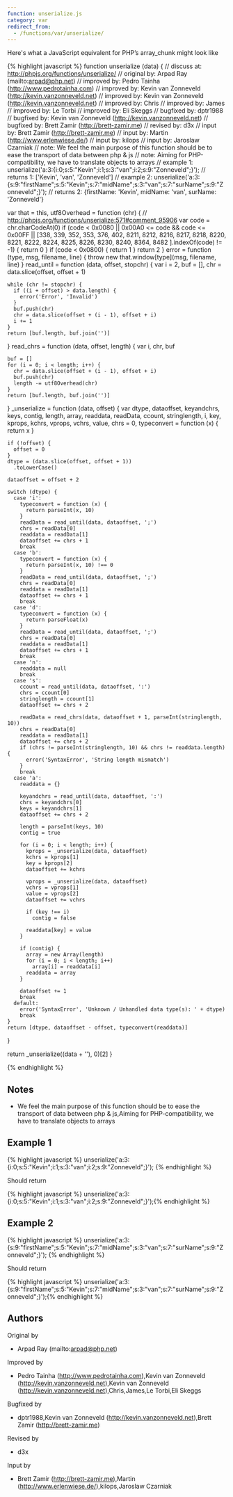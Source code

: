 ```yaml
---
function: unserialize.js
category: var
redirect_from:
  - /functions/var/unserialize/
---
```


<!-- WARNING! This file is auto generated by `npm run web:inject`, do not edit by hand -->

Here's what a JavaScript equivalent for PHP’s array_chunk might look like

{% highlight javascript %}
function unserialize (data) {
  //  discuss at: http://phpjs.org/functions/unserialize/
  // original by: Arpad Ray (mailto:arpad@php.net)
  // improved by: Pedro Tainha (http://www.pedrotainha.com)
  // improved by: Kevin van Zonneveld (http://kevin.vanzonneveld.net)
  // improved by: Kevin van Zonneveld (http://kevin.vanzonneveld.net)
  // improved by: Chris
  // improved by: James
  // improved by: Le Torbi
  // improved by: Eli Skeggs
  // bugfixed by: dptr1988
  // bugfixed by: Kevin van Zonneveld (http://kevin.vanzonneveld.net)
  // bugfixed by: Brett Zamir (http://brett-zamir.me)
  //  revised by: d3x
  //    input by: Brett Zamir (http://brett-zamir.me)
  //    input by: Martin (http://www.erlenwiese.de/)
  //    input by: kilops
  //    input by: Jaroslaw Czarniak
  //        note: We feel the main purpose of this function should be to ease the transport of data between php & js
  //        note: Aiming for PHP-compatibility, we have to translate objects to arrays
  //   example 1: unserialize('a:3:{i:0;s:5:"Kevin";i:1;s:3:"van";i:2;s:9:"Zonneveld";}');
  //   returns 1: ['Kevin', 'van', 'Zonneveld']
  //   example 2: unserialize('a:3:{s:9:"firstName";s:5:"Kevin";s:7:"midName";s:3:"van";s:7:"surName";s:9:"Zonneveld";}');
  //   returns 2: {firstName: 'Kevin', midName: 'van', surName: 'Zonneveld'}

  var that = this,
    utf8Overhead = function (chr) {
      // http://phpjs.org/functions/unserialize:571#comment_95906
      var code = chr.charCodeAt(0)
      if (code < 0x0080 || 0x00A0 <= code && code <= 0x00FF || [338, 339, 352, 353, 376, 402, 8211, 8212, 8216, 8217,
          8218, 8220, 8221, 8222, 8224, 8225, 8226, 8230, 8240, 8364, 8482
        ].indexOf(code) != -1) {
        return 0
      }
      if (code < 0x0800) {
        return 1
      }
      return 2
    }
  error = function (type, msg, filename, line) {
    throw new that.window[type](msg, filename, line)
  }
  read_until = function (data, offset, stopchr) {
    var i = 2,
      buf = [],
      chr = data.slice(offset, offset + 1)

    while (chr != stopchr) {
      if ((i + offset) > data.length) {
        error('Error', 'Invalid')
      }
      buf.push(chr)
      chr = data.slice(offset + (i - 1), offset + i)
      i += 1
    }
    return [buf.length, buf.join('')]
  }
  read_chrs = function (data, offset, length) {
    var i, chr, buf

    buf = []
    for (i = 0; i < length; i++) {
      chr = data.slice(offset + (i - 1), offset + i)
      buf.push(chr)
      length -= utf8Overhead(chr)
    }
    return [buf.length, buf.join('')]
  }
  _unserialize = function (data, offset) {
    var dtype, dataoffset, keyandchrs, keys, contig,
      length, array, readdata, readData, ccount,
      stringlength, i, key, kprops, kchrs, vprops,
      vchrs, value, chrs = 0,
      typeconvert = function (x) {
        return x
      }

    if (!offset) {
      offset = 0
    }
    dtype = (data.slice(offset, offset + 1))
      .toLowerCase()

    dataoffset = offset + 2

    switch (dtype) {
      case 'i':
        typeconvert = function (x) {
          return parseInt(x, 10)
        }
        readData = read_until(data, dataoffset, ';')
        chrs = readData[0]
        readdata = readData[1]
        dataoffset += chrs + 1
        break
      case 'b':
        typeconvert = function (x) {
          return parseInt(x, 10) !== 0
        }
        readData = read_until(data, dataoffset, ';')
        chrs = readData[0]
        readdata = readData[1]
        dataoffset += chrs + 1
        break
      case 'd':
        typeconvert = function (x) {
          return parseFloat(x)
        }
        readData = read_until(data, dataoffset, ';')
        chrs = readData[0]
        readdata = readData[1]
        dataoffset += chrs + 1
        break
      case 'n':
        readdata = null
        break
      case 's':
        ccount = read_until(data, dataoffset, ':')
        chrs = ccount[0]
        stringlength = ccount[1]
        dataoffset += chrs + 2

        readData = read_chrs(data, dataoffset + 1, parseInt(stringlength, 10))
        chrs = readData[0]
        readdata = readData[1]
        dataoffset += chrs + 2
        if (chrs != parseInt(stringlength, 10) && chrs != readdata.length) {
          error('SyntaxError', 'String length mismatch')
        }
        break
      case 'a':
        readdata = {}

        keyandchrs = read_until(data, dataoffset, ':')
        chrs = keyandchrs[0]
        keys = keyandchrs[1]
        dataoffset += chrs + 2

        length = parseInt(keys, 10)
        contig = true

        for (i = 0; i < length; i++) {
          kprops = _unserialize(data, dataoffset)
          kchrs = kprops[1]
          key = kprops[2]
          dataoffset += kchrs

          vprops = _unserialize(data, dataoffset)
          vchrs = vprops[1]
          value = vprops[2]
          dataoffset += vchrs

          if (key !== i)
            contig = false

          readdata[key] = value
        }

        if (contig) {
          array = new Array(length)
          for (i = 0; i < length; i++)
            array[i] = readdata[i]
          readdata = array
        }

        dataoffset += 1
        break
      default:
        error('SyntaxError', 'Unknown / Unhandled data type(s): ' + dtype)
        break
    }
    return [dtype, dataoffset - offset, typeconvert(readdata)]
  }

  return _unserialize((data + ''), 0)[2]
}

{% endhighlight %}

## Notes
- We feel the main purpose of this function should be to ease the transport of data between php & js,Aiming for PHP-compatibility, we have to translate objects to arrays

## Example 1

{% highlight javascript %}
unserialize('a:3:{i:0;s:5:"Kevin";i:1;s:3:"van";i:2;s:9:"Zonneveld";}');
{% endhighlight %}

Should return

{% highlight javascript %}
unserialize('a:3:{i:0;s:5:"Kevin";i:1;s:3:"van";i:2;s:9:"Zonneveld";}');{% endhighlight %}

## Example 2

{% highlight javascript %}
unserialize('a:3:{s:9:"firstName";s:5:"Kevin";s:7:"midName";s:3:"van";s:7:"surName";s:9:"Zonneveld";}');
{% endhighlight %}

Should return

{% highlight javascript %}
unserialize('a:3:{s:9:"firstName";s:5:"Kevin";s:7:"midName";s:3:"van";s:7:"surName";s:9:"Zonneveld";}');{% endhighlight %}


## Authors


Original by

- Arpad Ray (mailto:arpad@php.net)


Improved by

- Pedro Tainha (http://www.pedrotainha.com),Kevin van Zonneveld (http://kevin.vanzonneveld.net),Kevin van Zonneveld (http://kevin.vanzonneveld.net),Chris,James,Le Torbi,Eli Skeggs


Bugfixed by

- dptr1988,Kevin van Zonneveld (http://kevin.vanzonneveld.net),Brett Zamir (http://brett-zamir.me)


Revised by

- d3x


Input by

- Brett Zamir (http://brett-zamir.me),Martin (http://www.erlenwiese.de/),kilops,Jaroslaw Czarniak

